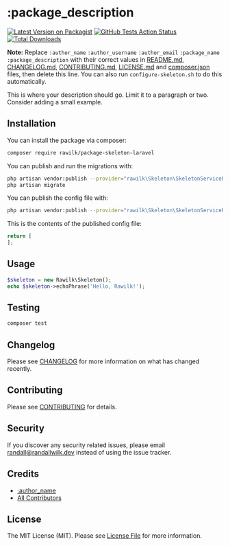 # :package_description

[![Latest Version on Packagist](https://img.shields.io/packagist/v/rawilk/:package_name.svg?style=flat-square)](https://packagist.org/packages/rawilk/:package_name)
[![GitHub Tests Action Status](https://img.shields.io/github/workflow/status/rawilk/:package_name/run-tests?label=tests)](https://github.com/rawilk/:package_name/actions?query=workflow%3Arun-tests+branch%3Amaster)
[![Total Downloads](https://img.shields.io/packagist/dt/rawilk/:package_name.svg?style=flat-square)](https://packagist.org/packages/rawilk/:package_name)

**Note:** Replace ```:author_name``` ```:author_username``` ```:author_email``` ```:package_name``` ```:package_description``` with their correct values in [README.md](README.md), [CHANGELOG.md](CHANGELOG.md), [CONTRIBUTING.md](CONTRIBUTING.md), [LICENSE.md](LICENSE.md) and [composer.json](composer.json) files, then delete this line. You can also run `configure-skeleton.sh` to do this automatically.

This is where your description should go. Limit it to a paragraph or two. Consider adding a small example.

## Installation

You can install the package via composer:

```bash
composer require rawilk/package-skeleton-laravel
```

You can publish and run the migrations with:

```bash
php artisan vendor:publish --provider="rawilk\Skeleton\SkeletonServiceProvider" --tag="migrations"
php artisan migrate
```

You can publish the config file with:
```bash
php artisan vendor:publish --provider="rawilk\Skeleton\SkeletonServiceProvider" --tag="config"
```

This is the contents of the published config file:

```php
return [
];
```

## Usage

``` php
$skeleton = new Rawilk\Skeleton();
echo $skeleton->echoPhrase('Hello, Rawilk!');
```

## Testing

``` bash
composer test
```

## Changelog

Please see [CHANGELOG](CHANGELOG.md) for more information on what has changed recently.

## Contributing

Please see [CONTRIBUTING](CONTRIBUTING.md) for details.

## Security

If you discover any security related issues, please email randall@randallwilk.dev instead of using the issue tracker.

## Credits

- [:author_name](https://github.com/:author_username)
- [All Contributors](../../contributors)

## License

The MIT License (MIT). Please see [License File](LICENSE.md) for more information.
